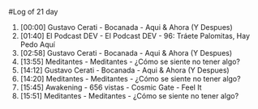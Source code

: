 #Log of 21 day

1. [00:00] Gustavo Cerati - Bocanada - Aqui & Ahora (Y Despues)
1. [01:40] El Podcast DEV - El Podcast DEV - 96: Tráete Palomitas, Hay Pedo Aquí
1. [02:58] Gustavo Cerati - Bocanada - Aqui & Ahora (Y Despues)
1. [13:55] Meditantes - Meditantes - ¿Cómo se siente no tener algo?
1. [14:12] Gustavo Cerati - Bocanada - Aqui & Ahora (Y Despues)
1. [14:20] Meditantes - Meditantes - ¿Cómo se siente no tener algo?
1. [15:45] Awakening - 656 vistas - Cosmic Gate - Feel It
1. [15:51] Meditantes - Meditantes - ¿Cómo se siente no tener algo?
